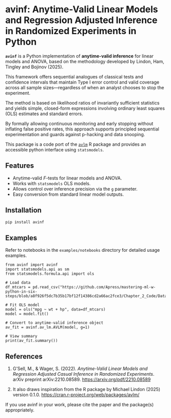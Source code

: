 # avinf: Anytime-Valid Linear Models and Regression Adjusted Inference in Randomized Experiments in Python

**`avinf`** is a Python implementation of **anytime-valid inference** for linear models and ANOVA, based on the methodology developed by Lindon, Ham, Tingley and Bojinov (2025). 

This framework offers sequential analogues of classical tests and confidence intervals that maintain Type I error control and valid coverage across all sample sizes—regardless of when an analyst chooses to stop the experiment.

The method is based on likelihood ratios of invariantly sufficient statistics and yields simple, closed-form expressions involving ordinary least squares (OLS) estimates and standard errors. 

By formally allowing continuous monitoring and early stopping without inflating false positive rates, this approach supports principled sequential experimentation and guards against p-hacking and data snooping. 

This package is a code port of the [`avlm`](https://cran.r-project.org/web/packages/avlm/index.html) R package and provides an accessible python interface using `statsmodels`.

## Features
- Anytime-valid *F*-tests for linear models and ANOVA.
- Works with `statsmodels` OLS models.
- Allows control over inference precision via the `g` parameter.
- Easy conversion from standard linear model outputs.

## Installation

```bash
pip install avinf
```

## Examples
Refer to notebooks in the `examples/notebooks` directory for detailed usage examples.

```
from avinf import avinf
import statsmodels.api as sm
from statsmodels.formula.api import ols

# Load data
df_mtcars = pd.read_csv("https://github.com/Apress/mastering-ml-w-python-in-six-steps/blob/a8f926f5dc7b35b17bf12f14386cd2a66ac2fce3/Chapter_2_Code/Data/mtcars.csv")

# Fit OLS model
model = ols("mpg ~ wt + hp", data=df_mtcars)
model = model.fit()

# Convert to anytime-valid inference object
av_fit = avinf.av_lm.AVLM(model, g=1)

# View summary
print(av_fit.summary())
```

## References
1. G’Sell, M., & Wager, S. (2022). *Anytime-Valid Linear Models and Regression Adjusted Casual Inference in Randomized Experiments*. arXiv preprint arXiv:2210.08589. https://arxiv.org/pdf/2210.08589

2. It also draws inspiration from the R package by Michael Lindon (2025) version 0.1.0. https://cran.r-project.org/web/packages/avlm/

If you use avinf in your work, please cite the paper and the package(s) appropriately.